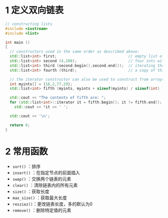 # 1 定义双向链表

```cpp
// constructing lists
#include <iostream>
#include <list>

int main ()
{
  // constructors used in the same order as described above:
  std::list<int> first;                                // empty list of ints
  std::list<int> second (4,100);                       // four ints with value 100
  std::list<int> third (second.begin(),second.end());  // iterating through second
  std::list<int> fourth (third);                       // a copy of third

  // the iterator constructor can also be used to construct from arrays:
  int myints[] = {16,2,77,29};
  std::list<int> fifth (myints, myints + sizeof(myints) / sizeof(int) );

  std::cout << "The contents of fifth are: ";
  for (std::list<int>::iterator it = fifth.begin(); it != fifth.end(); it++)
    std::cout << *it << ' ';

  std::cout << '\n';

  return 0;
}
```

# 2 常用函数
- `sort()` ：排序
- `insert()` ：在指定节点的前面插入
- `swap()` ：交换两个链表的元素
- `clear()` ：清除链表内的所有元素
- `size()` ：获取长度
- `max_size()` ：获取最大长度
- `resziez()`：更改链表长度，多的默认为0
- `remove()` ：删除特定值的元素


